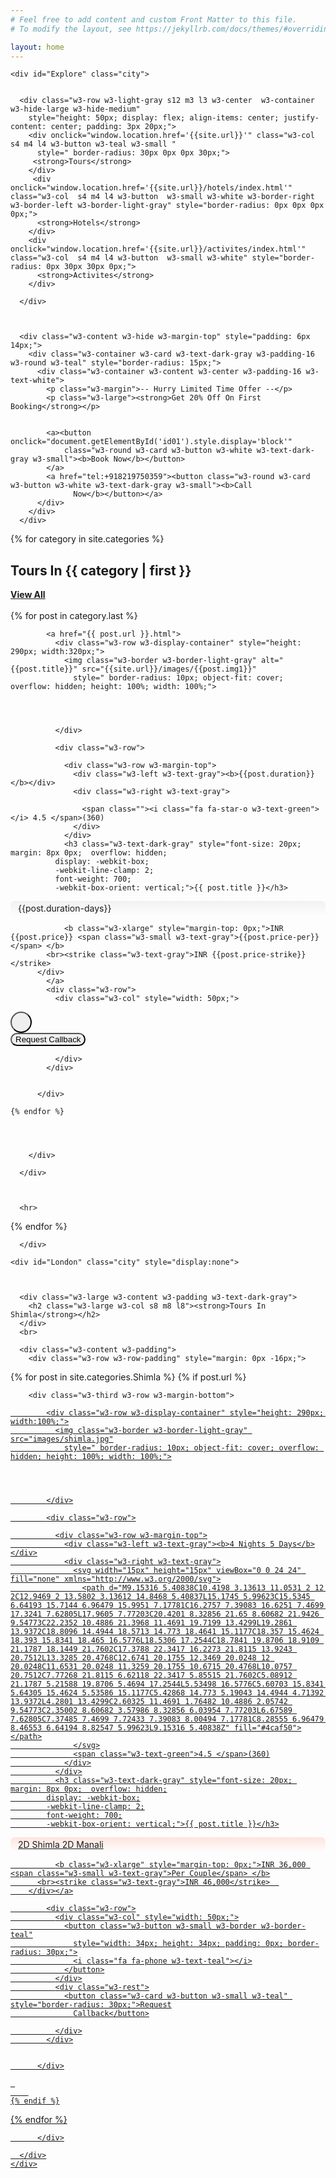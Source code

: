 ```yaml
---
# Feel free to add content and custom Front Matter to this file.
# To modify the layout, see https://jekyllrb.com/docs/themes/#overriding-theme-defaults

layout: home
---
```

  <div class="w3-row">

    <div id="Explore" class="city">


      <div class="w3-row w3-light-gray s12 m3 l3 w3-center  w3-container w3-hide-large w3-hide-medium"
        style="height: 50px; display: flex; align-items: center; justify-content: center; padding: 3px 20px;">
        <div onclick="window.location.href='{{site.url}}'" class="w3-col  s4 m4 l4 w3-button w3-teal w3-small "
          style=" border-radius: 30px 0px 0px 30px;">
         <strong>Tours</strong>
        </div>
         <div  onclick="window.location.href='{{site.url}}/hotels/index.html'" class="w3-col  s4 m4 l4 w3-button  w3-small w3-white w3-border-right w3-border-left w3-border-light-gray" style="border-radius: 0px 0px 0px 0px;">
          <strong>Hotels</strong>
        </div>
        <div  onclick="window.location.href='{{site.url}}/activites/index.html'" class="w3-col  s4 m4 l4 w3-button  w3-small w3-white" style="border-radius: 0px 30px 30px 0px;">
          <strong>Activites</strong>
        </div>

      </div>



      <div class="w3-content w3-hide w3-margin-top" style="padding: 6px 14px;">
        <div class="w3-container w3-card w3-text-dark-gray w3-padding-16 w3-round w3-teal" style="border-radius: 15px;">
          <div class="w3-container w3-content w3-center w3-padding-16 w3-text-white">
            <p class="w3-margin">-- Hurry Limited Time Offer --</p>
            <p class="w3-large"><strong>Get 20% Off On First Booking</strong></p>
             

            <a><button onclick="document.getElementById('id01').style.display='block'"
                class="w3-round w3-card w3-button w3-white w3-text-dark-gray w3-small"><b>Book Now</b></button>
            </a>
            <a href="tel:+918219750359"><button class="w3-round w3-card w3-button w3-white w3-text-dark-gray w3-small"><b>Call
                  Now</b></button></a>
          </div>
        </div>
      </div>

      


{% for category in site.categories %}
 
  <div class="w3-large w3-content w3-padding w3-text-dark-gray">
        <h2 class="w3-large w3-col s8 m8 l8"><strong>Tours In  {{ category | first }}</strong></h2> <a href="{{site.url}}/destination/{{ category | first | downcase }}.html"><span
          class="w3-right w3-right-align w3-rest w3-text-dark-gray w3-small"><strong>View All </strong><i
            style="padding:3px 5px; border-radius: 30px; margin-top:15px;"
            class="w3-teal fa-solid w3-small fa-angle-right"></i></span></a>
      </div>
      <br>
   <div class="swiper mySwiper2 w3-content w3-padding">
        <div class="swiper-wrapper">
    {% for post in category.last %}
    <div class="swiper-slide slide-2 w3-row">

            <a href="{{ post.url }}.html">
              <div class="w3-row w3-display-container" style="height: 290px; width:320px;">
                <img class="w3-border w3-border-light-gray" alt="{{post.title}}" src="{{site.url}}/images/{{post.img1}}"
                  style=" border-radius: 10px; object-fit: cover; overflow: hidden; height: 100%; width: 100%;">




              </div>

              <div class="w3-row">

                <div class="w3-row w3-margin-top">
                  <div class="w3-left w3-text-gray"><b>{{post.duration}}</b></div>
                  <div class="w3-right w3-text-gray">
                   
                    <span class=""><i class="fa fa-star-o w3-text-green"></i> 4.5 </span>(360)
                  </div>
                </div>
                <h3 class="w3-text-dark-gray" style="font-size: 20px; margin: 8px 0px;  overflow: hidden;
              display: -webkit-box;
              -webkit-line-clamp: 2;
              font-weight: 700;
              -webkit-box-orient: vertical;">{{ post.title }}</h3>

<div class="w3-row" style="padding: 3px 12px; border-radius: 7px;background-image: linear-gradient(#f1f1f1, #ffffff00);" >
  {{post.duration-days}}
</div>

                


                <b class="w3-xlarge" style="margin-top: 0px;">INR {{post.price}} <span class="w3-small w3-text-gray">{{post.price-per}}</span> </b>
            <br><strike class="w3-text-gray">INR {{post.price-strike}}</strike>  
          </div>
            </a>
            <div class="w3-row">
              <div class="w3-col" style="width: 50px;">
<a href="tel:{{site.phone1}}">
                <button class="w3-button w3-small w3-border w3-border-teal"
                  style="width: 34px; height: 34px; padding: 0px; border-radius: 30px;">
                  <i class="fa fa-phone w3-text-teal"></i>
                </button></a>
              </div>
              <div class="w3-rest">
                <button class="w3-card w3-button w3-small w3-teal" style="border-radius: 30px;">Request
                  Callback</button>

              </div>
            </div>


          </div>
      
    {% endfor %}
              

           

        </div>

      </div>

      
    
      <hr>
{% endfor %}


      

          

      </div>

    <div id="London" class="city" style="display:none">



      <div class="w3-large w3-content w3-padding w3-text-dark-gray">
        <h2 class="w3-large w3-col s8 m8 l8"><strong>Tours In Shimla</strong></h2>
      </div>
      <br>

      <div class="w3-content w3-padding">
        <div class="w3-row w3-row-padding" style="margin: 0px -16px;">

  {% for post in site.categories.Shimla %}
    {% if post.url %}
        
        <div class="w3-third w3-row w3-margin-bottom">
<a href="{{ post.url }}.html">

            <div class="w3-row w3-display-container" style="height: 290px; width:100%;">
              <img class="w3-border w3-border-light-gray" src="images/shimla.jpg"
                style=" border-radius: 10px; object-fit: cover; overflow: hidden; height: 100%; width: 100%;">




            </div>

            <div class="w3-row">

              <div class="w3-row w3-margin-top">
                <div class="w3-left w3-text-gray"><b>4 Nights 5 Days</b></div>
                <div class="w3-right w3-text-gray">
                  <svg width="15px" height="15px" viewBox="0 0 24 24" fill="none" xmlns="http://www.w3.org/2000/svg">
                    <path d="M9.15316 5.40838C10.4198 3.13613 11.0531 2 12 2C12.9469 2 13.5802 3.13612 14.8468 5.40837L15.1745 5.99623C15.5345 6.64193 15.7144 6.96479 15.9951 7.17781C16.2757 7.39083 16.6251 7.4699 17.3241 7.62805L17.9605 7.77203C20.4201 8.32856 21.65 8.60682 21.9426 9.54773C22.2352 10.4886 21.3968 11.4691 19.7199 13.4299L19.2861 13.9372C18.8096 14.4944 18.5713 14.773 18.4641 15.1177C18.357 15.4624 18.393 15.8341 18.465 16.5776L18.5306 17.2544C18.7841 19.8706 18.9109 21.1787 18.1449 21.7602C17.3788 22.3417 16.2273 21.8115 13.9243 20.7512L13.3285 20.4768C12.6741 20.1755 12.3469 20.0248 12 20.0248C11.6531 20.0248 11.3259 20.1755 10.6715 20.4768L10.0757 20.7512C7.77268 21.8115 6.62118 22.3417 5.85515 21.7602C5.08912 21.1787 5.21588 19.8706 5.4694 17.2544L5.53498 16.5776C5.60703 15.8341 5.64305 15.4624 5.53586 15.1177C5.42868 14.773 5.19043 14.4944 4.71392 13.9372L4.2801 13.4299C2.60325 11.4691 1.76482 10.4886 2.05742 9.54773C2.35002 8.60682 3.57986 8.32856 6.03954 7.77203L6.67589 7.62805C7.37485 7.4699 7.72433 7.39083 8.00494 7.17781C8.28555 6.96479 8.46553 6.64194 8.82547 5.99623L9.15316 5.40838Z" fill="#4caf50"></path>
                  </svg>
                  <span class="w3-text-green">4.5 </span>(360)
                </div>
              </div>
              <h3 class="w3-text-dark-gray" style="font-size: 20px; margin: 8px 0px;  overflow: hidden;
            display: -webkit-box;
            -webkit-line-clamp: 2;
            font-weight: 700;
            -webkit-box-orient: vertical;">{{ post.title }}</h3>

<div class="w3-row" style="padding: 3px 12px; border-radius: 7px;background-image: linear-gradient(#ff572226, #ffffff00);">
2D Shimla 2D Manali
</div>

              


              <b class="w3-xlarge" style="margin-top: 0px;">INR 36,000 <span class="w3-small w3-text-gray">Per Couple</span> </b>
          <br><strike class="w3-text-gray">INR 46,000</strike>  
        </div></a>

            <div class="w3-row">
              <div class="w3-col" style="width: 50px;">
                <button class="w3-button w3-small w3-border w3-border-teal"
                  style="width: 34px; height: 34px; padding: 0px; border-radius: 30px;">
                  <i class="fa fa-phone w3-text-teal"></i>
                </button>
              </div>
              <div class="w3-rest">
                <button class="w3-card w3-button w3-small w3-teal" style="border-radius: 30px;">Request
                  Callback</button>

              </div>
            </div>


          </div>

     
        
    {% endif %}
  {% endfor %}

          </div>

      </div>
    </div>

 <div id="Paris" class="city" style="display:none">



      <div class="w3-large w3-content w3-padding w3-text-dark-gray">
        <h2 class="w3-large w3-col s8 m8 l8"><strong>Tours In Manali</strong></h2>
      </div>
      <br>

      <div class="w3-content w3-padding">
        <div class="w3-row w3-row-padding" style="margin: 0px -16px;">

  {% for post in site.categories.Manali %}
    {% if post.url %}
        
        <div class="w3-third w3-row w3-margin-bottom">
<a href="{{ post.url }}.html">

            <div class="w3-row w3-display-container" style="height: 290px; width:100%;">
              <img class="w3-border w3-border-light-gray" src="images/shimla.jpg"
                style=" border-radius: 10px; object-fit: cover; overflow: hidden; height: 100%; width: 100%;">




            </div>

            <div class="w3-row">

              <div class="w3-row w3-margin-top">
                <div class="w3-left w3-text-gray"><b>4 Nights 5 Days</b></div>
                <div class="w3-right w3-text-gray">
                  <svg width="15px" height="15px" viewBox="0 0 24 24" fill="none" xmlns="http://www.w3.org/2000/svg">
                    <path d="M9.15316 5.40838C10.4198 3.13613 11.0531 2 12 2C12.9469 2 13.5802 3.13612 14.8468 5.40837L15.1745 5.99623C15.5345 6.64193 15.7144 6.96479 15.9951 7.17781C16.2757 7.39083 16.6251 7.4699 17.3241 7.62805L17.9605 7.77203C20.4201 8.32856 21.65 8.60682 21.9426 9.54773C22.2352 10.4886 21.3968 11.4691 19.7199 13.4299L19.2861 13.9372C18.8096 14.4944 18.5713 14.773 18.4641 15.1177C18.357 15.4624 18.393 15.8341 18.465 16.5776L18.5306 17.2544C18.7841 19.8706 18.9109 21.1787 18.1449 21.7602C17.3788 22.3417 16.2273 21.8115 13.9243 20.7512L13.3285 20.4768C12.6741 20.1755 12.3469 20.0248 12 20.0248C11.6531 20.0248 11.3259 20.1755 10.6715 20.4768L10.0757 20.7512C7.77268 21.8115 6.62118 22.3417 5.85515 21.7602C5.08912 21.1787 5.21588 19.8706 5.4694 17.2544L5.53498 16.5776C5.60703 15.8341 5.64305 15.4624 5.53586 15.1177C5.42868 14.773 5.19043 14.4944 4.71392 13.9372L4.2801 13.4299C2.60325 11.4691 1.76482 10.4886 2.05742 9.54773C2.35002 8.60682 3.57986 8.32856 6.03954 7.77203L6.67589 7.62805C7.37485 7.4699 7.72433 7.39083 8.00494 7.17781C8.28555 6.96479 8.46553 6.64194 8.82547 5.99623L9.15316 5.40838Z" fill="#4caf50"></path>
                  </svg>
                  <span class="w3-text-green">4.5 </span>(360)
                </div>
              </div>
              <h3 class="w3-text-dark-gray" style="font-size: 20px; margin: 8px 0px;  overflow: hidden;
            display: -webkit-box;
            -webkit-line-clamp: 2;
            font-weight: 700;
            -webkit-box-orient: vertical;">{{ post.title }}</h3>

<div class="w3-row" style="padding: 3px 12px; border-radius: 7px;background-image: linear-gradient(#ff572226, #ffffff00);">
2D Shimla 2D Manali
</div>

              


              <b class="w3-xlarge" style="margin-top: 0px;">INR 36,000 <span class="w3-small w3-text-gray">Per Couple</span> </b>
          <br><strike class="w3-text-gray">INR 46,000</strike>  
        </div></a>

            <div class="w3-row">
              <div class="w3-col" style="width: 50px;">
                <button class="w3-button w3-small w3-border w3-border-teal"
                  style="width: 34px; height: 34px; padding: 0px; border-radius: 30px;">
                  <i class="fa fa-phone w3-text-teal"></i>
                </button>
              </div>
              <div class="w3-rest">
                <button class="w3-card w3-button w3-small w3-teal" style="border-radius: 30px;">Request
                  Callback</button>

              </div>
            </div>


          </div>

     
        
    {% endif %}
  {% endfor %}

          </div>

      </div>
    </div>

   <div id="Tokyo" class="city" style="display:none">



      <div class="w3-large w3-content w3-padding w3-text-dark-gray">
        <h2 class="w3-large w3-col s8 m8 l8"><strong>Honeymoon Tours</strong></h2>
      </div>
      <br>

      <div class="w3-content w3-padding">
        <div class="w3-row w3-row-padding" style="margin: 0px -16px;">

  {% for post in site.categories.Honeymoon %}
    {% if post.url %}
        
        <div class="w3-third w3-row w3-margin-bottom">
<a href="{{ post.url }}.html">

            <div class="w3-row w3-display-container" style="height: 290px; width:100%;">
              <img class="w3-border w3-border-light-gray" src="images/shimla.jpg"
                style=" border-radius: 10px; object-fit: cover; overflow: hidden; height: 100%; width: 100%;">




            </div>

            <div class="w3-row">

              <div class="w3-row w3-margin-top">
                <div class="w3-left w3-text-gray"><b>4 Nights 5 Days</b></div>
                <div class="w3-right w3-text-gray">
                  <svg width="15px" height="15px" viewBox="0 0 24 24" fill="none" xmlns="http://www.w3.org/2000/svg">
                    <path d="M9.15316 5.40838C10.4198 3.13613 11.0531 2 12 2C12.9469 2 13.5802 3.13612 14.8468 5.40837L15.1745 5.99623C15.5345 6.64193 15.7144 6.96479 15.9951 7.17781C16.2757 7.39083 16.6251 7.4699 17.3241 7.62805L17.9605 7.77203C20.4201 8.32856 21.65 8.60682 21.9426 9.54773C22.2352 10.4886 21.3968 11.4691 19.7199 13.4299L19.2861 13.9372C18.8096 14.4944 18.5713 14.773 18.4641 15.1177C18.357 15.4624 18.393 15.8341 18.465 16.5776L18.5306 17.2544C18.7841 19.8706 18.9109 21.1787 18.1449 21.7602C17.3788 22.3417 16.2273 21.8115 13.9243 20.7512L13.3285 20.4768C12.6741 20.1755 12.3469 20.0248 12 20.0248C11.6531 20.0248 11.3259 20.1755 10.6715 20.4768L10.0757 20.7512C7.77268 21.8115 6.62118 22.3417 5.85515 21.7602C5.08912 21.1787 5.21588 19.8706 5.4694 17.2544L5.53498 16.5776C5.60703 15.8341 5.64305 15.4624 5.53586 15.1177C5.42868 14.773 5.19043 14.4944 4.71392 13.9372L4.2801 13.4299C2.60325 11.4691 1.76482 10.4886 2.05742 9.54773C2.35002 8.60682 3.57986 8.32856 6.03954 7.77203L6.67589 7.62805C7.37485 7.4699 7.72433 7.39083 8.00494 7.17781C8.28555 6.96479 8.46553 6.64194 8.82547 5.99623L9.15316 5.40838Z" fill="#4caf50"></path>
                  </svg>
                  <span class="w3-text-green">4.5 </span>(360)
                </div>
              </div>
              <h3 class="w3-text-dark-gray" style="font-size: 20px; margin: 8px 0px;  overflow: hidden;
            display: -webkit-box;
            -webkit-line-clamp: 2;
            font-weight: 700;
            -webkit-box-orient: vertical;">{{ post.title }}</h3>

<div class="w3-row" style="padding: 3px 12px; border-radius: 7px;background-image: linear-gradient(#ff572226, #ffffff00);">
2D Shimla 2D Manali
</div>

              


              <b class="w3-xlarge" style="margin-top: 0px;">INR 36,000 <span class="w3-small w3-text-gray">Per Couple</span> </b>
          <br><strike class="w3-text-gray">INR 46,000</strike>  
        </div></a>

            <div class="w3-row">
              <div class="w3-col" style="width: 50px;">
                <button class="w3-button w3-small w3-border w3-border-teal"
                  style="width: 34px; height: 34px; padding: 0px; border-radius: 30px;">
                  <i class="fa fa-phone w3-text-teal"></i>
                </button>
              </div>
              <div class="w3-rest">
                <button class="w3-card w3-button w3-small w3-teal" style="border-radius: 30px;">Request
                  Callback</button>

              </div>
            </div>


          </div>

     
        
    {% endif %}
  {% endfor %}

          </div>

      </div>
    </div>
  </div>

  <script>
    function openCity(evt, cityName) {
      var i, x, tablinks;
      x = document.getElementsByClassName("city");
      for (i = 0; i < x.length; i++) {
        x[i].style.display = "none";
         document.body.scrollTop = 0;
  document.documentElement.scrollTop = 0;
      }
      tablinks = document.getElementsByClassName("tablink");
      for (i = 0; i < x.length; i++) {
        tablinks[i].className = tablinks[i].className.replace(" w3-text-teal", "");
      }
      document.getElementById(cityName).style.display = "block";
      evt.currentTarget.className += " w3-text-teal";
    }
    
  </script>